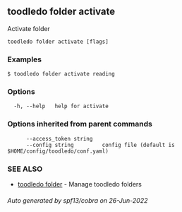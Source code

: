 ## toodledo folder activate

Activate folder

```
toodledo folder activate [flags]
```

### Examples

```
$ toodledo folder activate reading

```

### Options

```
  -h, --help   help for activate
```

### Options inherited from parent commands

```
      --access_token string   
      --config string         config file (default is $HOME/config/toodledo/conf.yaml)
```

### SEE ALSO

* [toodledo folder](toodledo_folder.md)	 - Manage toodledo folders

###### Auto generated by spf13/cobra on 26-Jun-2022
